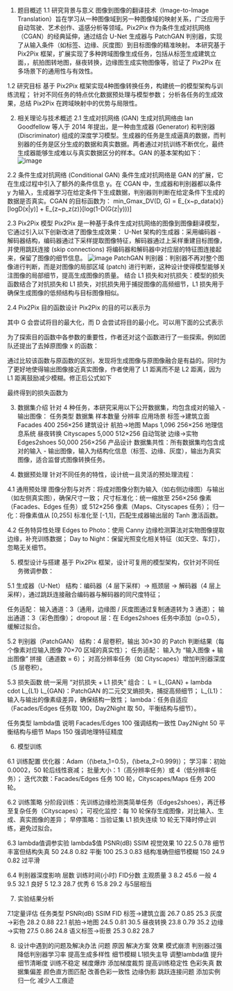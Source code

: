 1. 题目概述
1.1 研究背景与意义
图像到图像的翻译技术（Image-to-Image Translation）旨在学习从一种图像域到另一种图像域的映射关系，广泛应用于自动驾驶、艺术创作、遥感分析等领域。Pix2Pix 作为条件生成对抗网络（CGAN）的经典延伸，通过结合 U-Net 生成器与 PatchGAN 判别器，实现了从输入条件（如标签、边缘、灰度图）到目标图像的精准映射。
本研究基于 Pix2Pix 框架，扩展实现了多种跨域图像生成任务，包括从标签生成建筑立面，，航拍图转地图，昼夜转换，边缘图生成实物图像等，验证了 Pix2Pix 在多场景下的通用性与有效性。

1.2 研究目标
基于 Pix2Pix 框架实现4种图像转换任务，构建统一的模型架构与训练流程；
针对不同任务的特点优化数据预处理与模型参数；
分析各任务的生成效果，总结 Pix2Pix 在跨域映射中的优势与局限性。

2. 相关理论与技术概述
2.1 生成对抗网络 (GAN)
生成对抗网络由 Ian Goodfellow 等人于 2014 年提出，是一种由生成器 (Generator) 和判别器 (Discriminator) 组成的深度学习模型。生成器的任务是生成逼真的数据，而判别器的任务是区分生成的数据和真实数据。两者通过对抗训练不断优化，最终生成器能够生成难以与真实数据区分的样本。GAN 的基本架构如下：
 ![image](https://github.com/user-attachments/assets/907cef45-f245-4d94-a040-23b867b3910b)

2.2 条件生成对抗网络 (Conditional GAN)
条件生成对抗网络是 GAN 的扩展，它在生成过程中引入了额外的条件信息 y。在 CGAN 中，生成器和判别器都以条件 y 为输入，生成器学习在给定条件下生成数据，判别器则判断在给定条件下生成的数据是否真实。CGAN 的目标函数为：
min_Gmax_DV(D, G) = E_{x~p_data(x)}[logD(x|y)] + E_{z~p_z(z)}[log(1-D(G(z|y)))]


2.3 Pix2Pix 模型
Pix2Pix 是一种基于条件生成对抗网络的图像到图像翻译模型，它通过引入以下创新改进了图像生成效果：
U-Net 架构的生成器：采用编码器 - 解码器结构，编码器通过下采样提取图像特征，解码器通过上采样重建目标图像，并使用跳跃连接 (skip connections) 将编码器和解码器中对应层的特征图连接起来，保留了图像的细节信息。
 ![image](https://github.com/user-attachments/assets/b088dc1d-bfd7-41e2-96fc-7dc7a87c2c21)
PatchGAN 判别器：判别器不再对整个图像进行判断，而是对图像的局部区域 (patch) 进行判断，这种设计使得模型能够关注图像的局部细节，提高生成图像的质量。
结合 L1 损失和对抗损失：模型的损失函数结合了对抗损失和 L1 损失，对抗损失用于捕捉图像的高频细节，L1 损失用于确保生成图像的低频结构与目标图像相似。
 
2.4 Pix2Pix 目的函数设计
Pix2Pix 的目的可以表示为
 
其中 G 会尝试将目的最大化，而 D 会尝试将目的最小化。可以用下面的公式表示
 
为了探索目的函数中各参数的重要性，作者还对这个函数进行了一些探索。例如团队还提出了去掉原图像 x 的函数：
 
通过比较该函数与原函数的区别，发现将生成图像与原图像融合是有益的。同时为了更好地使得输出图像接近真实图像，作者使用了 L1 距离而不是 L2 距离，因为 L1 距离鼓励减少模糊。修正后公式如下
 
最终得到的损失函数为
 
3. 数据集介绍
针对 4 种任务，本研究采用以下公开数据集，均包含成对的输入 - 输出图像：
任务类型	数据集	样本数量	分辨率	应用场景
标签→建筑立面	Facades	400	256×256	建筑设计
航拍→地图	Maps	1,096	256×256	地理信息系统
昼夜转换	Cityscapes	5,000	512×256	自动驾驶
边缘→实物	Edges2shoes	50,000	256×256	产品设计
数据集共性：所有数据集均包含成对的输入 - 输出图像，输入为结构化信息（标签、边缘、灰度），输出为真实图像，适合监督式图像转换任务。

4. 数据预处理
针对不同任务的特性，设计统一且灵活的预处理流程：

4.1 通用预处理
图像分割与对齐：将成对图像分割为输入（如右侧边缘图）与输出（如左侧真实图），确保尺寸一致；
尺寸标准化：统一缩放至 256×256 像素（Facades、Edges 任务）或 512×256 像素（Maps、Cityscapes 任务）；
归一化：将像素值从 [0,255] 标准化至 [-1,1]，匹配生成器输出层的 Tanh 激活函数。

4.2 任务特异性处理
Edges to Photo：使用 Canny 边缘检测算法对实物图像提取边缘，补充训练数据；
Day to Night：保留光照变化相关特征（如天空、车灯），忽略无关细节。

5. 模型设计与搭建
基于 Pix2Pix 框架，设计可复用的模型架构，仅针对不同任务微调参数：

5.1 生成器（U-Net）
结构：编码器（4 层下采样）→ 瓶颈层 → 解码器（4 层上采样），通过跳跃连接融合编码器与解码器的同尺度特征；

任务适配：
输入通道：3（通用，边缘图 / 灰度图通过复制通道转为 3 通道）；
输出通道：3（彩色图像）；
dropout 层：在 Edges2shoes 任务中添加（p=0.5），缓解过拟合。

5.2 判别器（PatchGAN）
结构：4 层卷积，输出 30×30 的 Patch 判断结果（每个像素对应输入图像 70×70 区域的真实性）；
任务适配：
输入为 “输入图像 + 输出图像” 拼接（通道数 = 6）；
对高分辨率任务（如 Cityscapes）增加判别器深度（5 层卷积）。

5.3 损失函数
统一采用 “对抗损失 + L1 损失” 组合： L = L_{GAN} + lambda cdot L_{L1}
L_{GAN}：PatchGAN 的二元交叉熵损失，捕捉高频细节；
L_{L1}：输入与输出的像素级差异，确保结构一致性；
lambda：任务自适应（Facades/Edges 任务取 100，Day2Night 取 50，平衡结构与细节）。

任务类型	lambda值	说明
Facades/Edges	100	强调结构一致性
Day2Night	50	平衡结构与细节
Maps	150	强调地理特征精度

6. 模型训练

6.1 训练配置
优化器：Adam（\(\beta_1=0.5\)，\(\beta_2=0.999\)）；
学习率：初始 0.0002，50 轮后线性衰减；
批量大小：1（高分辨率任务）或 4（低分辨率任务）；
迭代次数：Facades/Edges 任务 100 轮，Cityscapes/Maps 任务 200 轮。

6.2 训练策略
分阶段训练：先训练边缘检测类简单任务（Edges2shoes），再迁移至复杂任务（Cityscapes）；
可视化监控：每 10 轮保存生成图像，对比输入、生成、真实图像的差异；
早停策略：当验证集 L1 损失连续 10 轮无下降时停止训练，避免过拟合。

6.3 lambda值调参实验
lambda$值	PSNR(dB)	SSIM	视觉效果
10	22.5	0.78	细节丰富但结构失真
50	24.8	0.82	平衡
100	25.3	0.83	结构准确但细节模糊
150	24.9	0.82	过平滑

6.4 判别器深度影响
层数	训练时间(小时)	FID分数	主观质量
3	8.2	45.6	一般
4	9.5	32.1	良好
5	12.3	28.7	优秀
6	15.8	29.2	与5层相当

7. 实验结果分析

7.1定量评估
任务类型	PSNR(dB)	SSIM	FID
标签→建筑立面	26.7	0.85	25.3
灰度→彩色	28.2	0.88	22.1
航拍→地图	24.5	0.81	30.5
昼夜转换	23.8	0.79	35.2
边缘→实物	27.5	0.86	24.8
语义标签→街景	25.3	0.82	28.7

8. 设计中遇到的问题及解决办法
问题	原因	解决方案	效果
模式崩溃	判别器过强	降低判别器学习率	提高生成多样性
细节模糊	L1损失主导	调整lambda值	提升细节清晰度
训练不稳定	梯度爆炸	添加梯度裁剪	提高训练稳定性
色彩失真	数据集偏差	颜色直方图匹配	改善色彩一致性
边缘伪影	跳跃连接问题	添加实例归一化	减少人工痕迹
